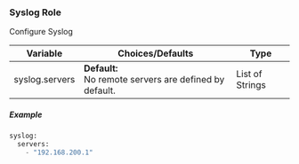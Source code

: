 
### Syslog Role

Configure Syslog

Variable | Choices/Defaults | Type
--- | --- | ---
syslog.servers|__Default:__<br>No remote servers are defined by default.|List of Strings

##### Example 

```python
syslog:
  servers:
    - "192.168.200.1"
```

